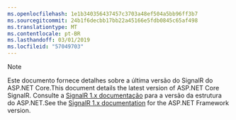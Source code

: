 ```yaml
---
ms.openlocfilehash: 1e1b340356437457c3703a48ef504a5bb96ff3b7
ms.sourcegitcommit: 24b1f6decbb17bb22a45166e5fdb0845c65af498
ms.translationtype: MT
ms.contentlocale: pt-BR
ms.lasthandoff: 03/01/2019
ms.locfileid: "57049703"
---
```

> [!NOTE]
> <span data-ttu-id="f129c-101">Este documento fornece detalhes sobre a última versão do SignalR do ASP.NET Core.</span><span class="sxs-lookup"><span data-stu-id="f129c-101">This document details the latest version of ASP.NET Core SignalR.</span></span> <span data-ttu-id="f129c-102">Consulte a [SignalR 1.x documentação](/aspnet/signalr/) para a versão da estrutura do ASP.NET.</span><span class="sxs-lookup"><span data-stu-id="f129c-102">See the [SignalR 1.x documentation](/aspnet/signalr/) for the ASP.NET Framework version.</span></span>
